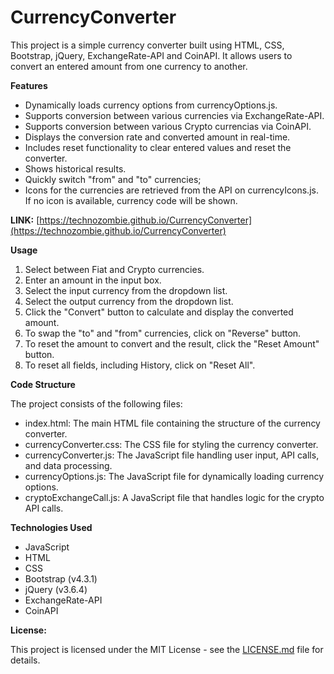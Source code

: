 # CurrencyConverter
This project is a simple currency converter built using HTML, CSS, Bootstrap, jQuery, ExchangeRate-API and CoinAPI. It allows users to convert an entered amount from one currency to another.

**Features**
- Dynamically loads currency options from currencyOptions.js.
- Supports conversion between various currencies via ExchangeRate-API.
- Supports conversion between various Crypto currencias via CoinAPI.
- Displays the conversion rate and converted amount in real-time.
- Includes reset functionality to clear entered values and reset the converter.
- Shows historical results.
- Quickly switch "from" and "to" currencies;
- Icons for the currencies are retrieved from the API on currencyIcons.js. If no icon is available, currency code will be shown.

**LINK:** [https://technozombie.github.io/CurrencyConverter](https://technozombie.github.io/CurrencyConverter)

**Usage**
1. Select between Fiat and Crypto currencies.
2. Enter an amount in the input box.  
3. Select the input currency from the dropdown list.
4. Select the output currency from the dropdown list.
5. Click the "Convert" button to calculate and display the converted amount.
6. To swap the "to" and "from" currencies, click on "Reverse" button.
7. To reset the amount to convert and the result, click the "Reset Amount" button.
8. To reset all fields, including History, click on "Reset All".

**Code Structure**

The project consists of the following files:

- index.html: The main HTML file containing the structure of the currency converter.
- currencyConverter.css: The CSS file for styling the currency converter.
- currencyConverter.js: The JavaScript file handling user input, API calls, and data processing.
- currencyOptions.js: The JavaScript file for dynamically loading currency options.
- cryptoExchangeCall.js: A JavaScript file that handles logic for the crypto API calls.

**Technologies Used**
- JavaScript
- HTML
- CSS
- Bootstrap (v4.3.1)
- jQuery (v3.6.4)
- ExchangeRate-API
- CoinAPI

**License:**

This project is licensed under the MIT License - see the [LICENSE.md](LICENSE.md) file for details.
